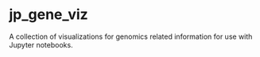 # jp_gene_viz
A collection of visualizations for genomics related information for use with Jupyter notebooks.
